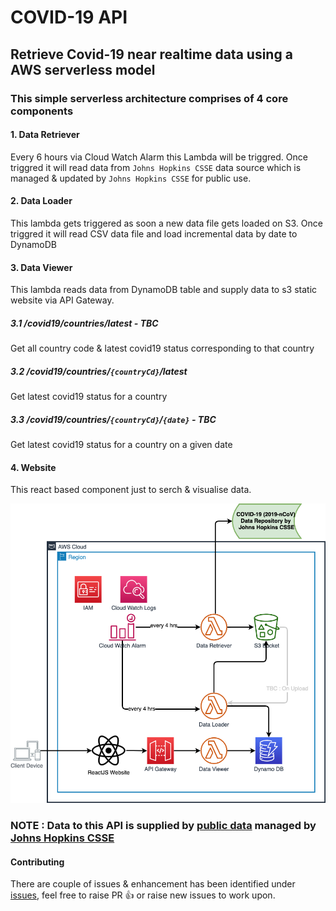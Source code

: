 # COVID-19 API 

## Retrieve Covid-19 near realtime data using a AWS serverless model

### This simple serverless architecture comprises of 4 core components

#### 1. Data Retriever

Every 6 hours via Cloud Watch Alarm this Lambda will be triggred. Once triggred it will read data from `Johns Hopkins CSSE` data source which is managed & updated by `Johns Hopkins CSSE` for public use.

#### 2. Data Loader
This lambda gets triggered as soon a new data file gets loaded on S3. Once triggred it will read CSV data file and load incremental data by date to DynamoDB

#### 3. Data Viewer
This lambda reads data from DynamoDB table and supply data to s3 static website via API Gateway.

##### 3.1 /covid19/countries/latest - TBC

Get all country code & latest covid19 status corresponding to that country

##### 3.2 /covid19/countries/`{countryCd}`/latest
Get latest covid19 status for a country

##### 3.3 /covid19/countries/`{countryCd}`/`{date}` - TBC

Get latest covid19 status for a country on a given date

#### 4. Website
 This react based component just to serch & visualise data.


![Design](covid19-design.png)

### NOTE : Data to this API is supplied by [public data](https://github.com/CSSEGISandData/COVID-19) managed by [Johns Hopkins CSSE](https://systems.jhu.edu/research/public-health/ncov/)

#### Contributing
 There are couple of issues & enhancement has been identified under [issues](https://github.com/subratamazumder/covid19/issues), feel free to raise PR :+1: or raise new issues to work upon.
